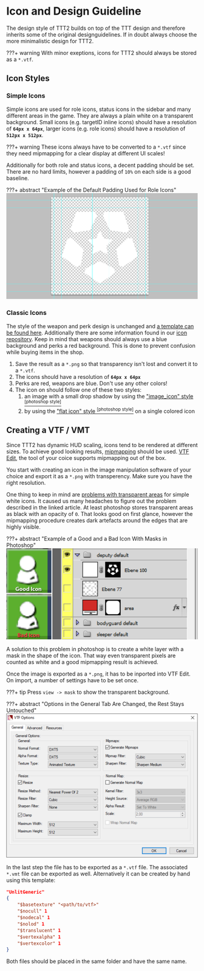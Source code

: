 # Icon and Design Guideline

The design style of TTT2 builds on top of the TTT design and therefore inherits some of the original designguidelines. If in doubt always choose the more minimalistic design for TTT2.

???+ warning
    With minor exeptions, icons for TTT2 should always be stored as a `*.vtf`.

## Icon Styles

### Simple Icons

Simple icons are used for role icons, status icons in the sidebar and many different areas in the game. They are always a plain white on a transparent background. Small icons (e.g. targetID inline icons) should have a resolution of **`64px x 64px`**, larger icons (e.g. role icons) should have a resolution of **`512px x 512px`**.

???+ warning
    These icons always have to be converted to a `*.vtf` since they need mipmapping for a clear display at different UI scales!

Additionally for both role and status icons, a decent padding should be set. There are no hard limits, however a padding of `10%` on each side is a good baseline.

???+ abstract "Example of the Default Padding Used for Role Icons"
    ![Icon Padding](../../assets/images/article/icon_padding.png)

### Classic Icons

The style of the weapon and perk design is unchanged and [a template can be found here](http://ttt.badking.net/custom-weapon-guide). Additionally there are some information found in our [icon repository](https://github.com/TimGoll/ttt_addon_graphics/tree/master/reworked_shop/). Keep in mind that weapons should always use a blue background and perks a red background. This is done to prevent confusion while buying items in the shop.

1. Save the result as a `*.png` so that transparency isn't lost and convert it to a `*.vtf`.
2. The icons should have a resolution of **`64px x 64px`**
3. Perks are red, weapons are blue. Don't use any other colors!
4. The icon on should follow one of these two styles:
    1. an image with a small drop shadow by using the ["image_icon" style <sup>[photoshop style]</sup>](https://github.com/TTT-2/ttt_addon_graphics/blob/master/reworked_shop/styles/image_icon.asl)
    2. by using the ["flat icon" style <sup>[photoshop style]</sup>](https://github.com/TTT-2/ttt_addon_graphics/blob/master/reworked_shop/styles/flat_icon.asl) on a single colored icon

## Creating a VTF / VMT

Since TTT2 has dynamic HUD scaling, icons tend to be rendered at different sizes. To achieve good looking results, [mipmapping](https://en.wikipedia.org/wiki/Mipmap) should be used. [VTF Edit](https://developer.valvesoftware.com/wiki/VTFEdit), the tool of your coice supports mipmapping out of the box.

You start with creating an icon in the image manipulation software of your choice and export it as a `*.png` with transperency. Make sure you have the right resolution.

One thing to keep in mind are [problems with transparent areas](http://www.adriancourreges.com/blog/2017/05/09/beware-of-transparent-pixels/) for simple white icons. It caused us many headaches to figure out the problem described in the linked article. At least photoshop stores transparent areas as black with an opacity of `0`. That looks good on first glance, however the mipmapping procedure creates dark artefacts around the edges that are highly visible.

???+ abstract "Example of a Good and a Bad Icon With Masks in Photoshop"
    ![Icon Masking](../../assets/images/article/icon_mask.png)

A solution to this problem in photoshop is to create a white layer with a mask in the shape of the icon. That way even transparent pixels are counted as white and a good mipmapping result is achieved.

Once the image is exported as a `*.png`, it has to be inported into VTF Edit. On import, a number of settings have to be set once.

???+ tip
    Press `view -> mask` to show the transparent background.

???+ abstract "Options in the General Tab Are Changed, the Rest Stays Untouched"
    ![Icon VTF Options](../../assets/images/article/vtf_settings.png)

In the last step the file has to be exported as a `*.vtf` file. The associated `*.vmt` file can be exported as well. Alternatively it can be created by hand using this template:

```json
"UnlitGeneric"
{
	"$basetexture" "<path/to/vtf>"
	"$nocull" 1
	"$nodecal" 1
	"$nolod" 1
	"$translucent" 1
	"$vertexalpha" 1
	"$vertexcolor" 1
}
```

Both files should be placed in the same folder and have the same name.

